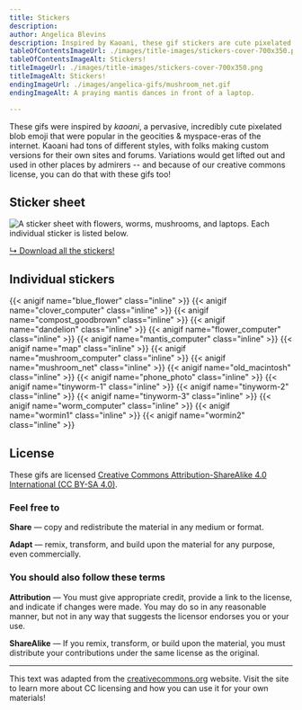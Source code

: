 ```yaml
---
title: Stickers
description: 
author: Angelica Blevins
description: Inspired by Kaoani, these gif stickers are cute pixelated blob emojis from the myspace era of the internet. Download and use them as you like!
tableOfContentsImageUrl: ./images/title-images/stickers-cover-700x350.png
tableOfContentsImageAlt: Stickers!
titleImageUrl: ./images/title-images/stickers-cover-700x350.png
titleImageAlt: Stickers!
endingImageUrl: ./images/angelica-gifs/mushroom_net.gif
endingImageAlt: A praying mantis dances in front of a laptop. 

---
```


These gifs were inspired by _kaoani_, a pervasive, incredibly cute pixelated blob emoji that were popular in the geocities & myspace-eras of the internet. Kaoani had tons of different styles, with folks making custom versions for their own sites and forums. Variations would get lifted out and used in other places by admirers -- and because of our creative commons license, you can do that with these gifs too!

## Sticker sheet
![A sticker sheet with flowers, worms, mushrooms, and laptops. Each individual sticker is listed below.](../images/angelica-gifs/stickersheet-animated.gif)

[↳ Download all the stickers!](../images/angelica-gifs.zip)

## Individual stickers
{{< anigif name="blue_flower" class="inline" >}}
{{< anigif name="clover_computer" class="inline" >}}
{{< anigif name="compost_goodbrown" class="inline" >}}
{{< anigif name="dandelion" class="inline" >}}
{{< anigif name="flower_computer" class="inline" >}}
{{< anigif name="mantis_computer" class="inline" >}}
{{< anigif name="map" class="inline" >}}
{{< anigif name="mushroom_computer" class="inline" >}}
{{< anigif name="mushroom_net" class="inline" >}}
{{< anigif name="old_macintosh" class="inline" >}}
{{< anigif name="phone_photo" class="inline" >}}
{{< anigif name="tinyworm-1" class="inline" >}}
{{< anigif name="tinyworm-2" class="inline" >}}
{{< anigif name="tinyworm-3" class="inline" >}}
{{< anigif name="worm_computer" class="inline" >}}
{{< anigif name="wormin1" class="inline" >}}
{{< anigif name="wormin2" class="inline" >}}

## License
These gifs are licensed [Creative Commons Attribution-ShareAlike 4.0 International (CC BY-SA 4.0)](https://creativecommons.org/licenses/by-sa/4.0/). 

### Feel free to

**Share** — copy and redistribute the material in any medium or format.

**Adapt** — remix, transform, and build upon the material for any purpose, even commercially.

### You should also follow these terms

**Attribution** — You must give appropriate credit, provide a link to the license, and indicate if changes were made. You may do so in any reasonable manner, but not in any way that suggests the licensor endorses you or your use.

**ShareAlike** — If you remix, transform, or build upon the material, you must distribute your contributions under the same license as the original.

--- 
This text was adapted from the [creativecommons.org](https://creativecommons.org/) website. Visit the site to learn more about CC licensing and how you can use it for your own materials!
